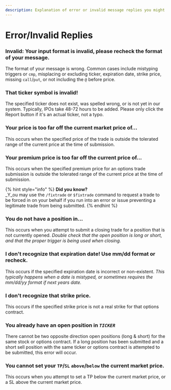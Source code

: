 ```yaml
---
description: Explanation of error or invalid message replies you might run into
---
```


# Error/Invalid Replies

### **Invalid:** Your input format is invalid, please recheck the format of your message.

The format of your message is wrong. Common cases include mistyping triggers or `cmp`, misplacing or excluding ticker, expiration date, strike price, missing `call`/`put`, or not including the `@` before price.

### That ticker symbol is invalid!

The specified ticker does not exist, was spelled wrong, or is not yet in our system. Typically, IPOs take 48-72 hours to be added. Please only click the Report button if it's an actual ticker, not a typo.

### Your price is too far off the current market price of...

This occurs when the specified price of the trade is outside the tolerated range of the current price at the time of submission.

### Your premium price is too far off the current price of...

This occurs when the specified premium price for an options trade submission is outside the tolerated range of the current price at the time of submission.

{% hint style="info" %}
**Did you know?**\
_Y_ou may use the `/fixtrade` or `$fixtrade` command to request a trade to be forced in on your behalf if you run into an error or issue preventing a legitimate trade from being submitted.
{% endhint %}

### You do not have a position in...

This occurs when you attempt to submit a closing trade for a position that is not currently opened. _Double check that the open position is long or short, and that the proper trigger is being used when closing._

### I don't recognize that expiration date! Use mm/dd format or recheck.

This occurs if the specified expiration date is incorrect or non-existent. _This typically happens when a date is mistyped, or sometimes requires the mm/dd/yy format if next years date._

### I don't recognize that strike price.

This occurs if the specified strike price is not a real strike for that options contract.

### You already have an open position in _`TICKER`_

There cannot be two opposite direction open positions (long & short) for the same stock or options contract. If a long position has been submitted and a short sell position with the same ticker or options contract is attempted to be submitted, this error will occur.

### You cannot set your `TP`/`SL` `above`/`below` the current market price.

This occurs when you attempt to set a TP below the current market price, or a SL above the current market price.
